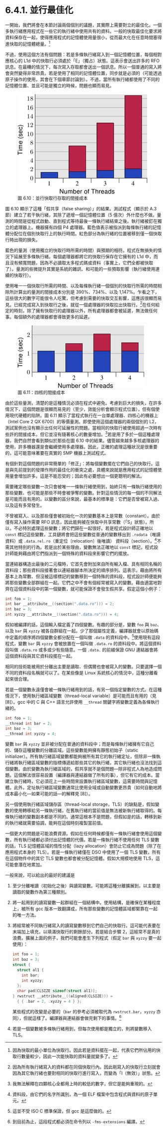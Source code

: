 # 6.4.1. 並行最佳化

一開始，我們將會在本節討論兩個個別的議題，其實際上需要對立的最佳化。一個多執行緒應用程式在一些它的執行緒中使用共有的資料。一般的快取最佳化要求將資料保存在一起，使得應用程式的記憶體使用量很小，從而最大化在任意時間塞得進快取的記憶體總量。[^譯註1]

不過，使用這個方法有個問題：若是多條執行緒寫入到一個記憶體位置，每個相對應核心的 L1d 中的快取行必須處於「E」（獨占）狀態。這表示會送出許多的 RFO 訊息。在最糟的情況下，每次寫入存取都會送出一個訊息。所以一個普通的寫入將會突然變得非常昂貴。若是使用了相同的記憶體位置，同步就是必須的（可能透過原子操作的使用，其會在下個章節討論到）。不過，當所有執行緒都使用了不同的記憶體位置、並且可能是獨立的時候，問題也顯而易見。

<figure>
  <img src="../../assets/figure-6.10.png" alt="圖 6.10：並行快取行存取的間接成本">
  <figcaption>圖 6.10：並行快取行存取的間接成本</figcaption>
</figure>

圖 6.10 顯示了這種「假共享（false sharing）」的結果。測試程式（顯示於 A.3 節）建立了若干執行緒，其除了遞增一個記憶體位置（5 億次）外什麼也不做。量測的時間是從程式啟動、直到程式等待最後一條執行緒結束之後。執行緒被釘在獨立的處理器上。機器擁有四個 P4 處理器。藍色值表示被指派到每條執行緒的記憶體分配位在個別快取行上的執行時間。紅色部分為執行緒的位置被移到僅一個快取行時出現的損失。

藍色的量測（使用獨立的快取行時所需的時間）與預期的相符。程式在無損失的情況下延展至多條執行緒。每個處理器都將它的快取行保存在它擁有的 L1d 中，而且沒有頻寬問題，因為不必讀取太多程式碼或資料（事實上，它們全都被快取了）。量測的些微提升其實是系統的雜訊、和可能的一些預取影響（執行緒使用連續的快取行）。

使用唯一一個快取行所需的時間、以及每條執行緒一個個別的快取行所需的時間相除所計算出的量測的間接成本分別是 390%、734%、以及 1,147%。乍看之下，這些很大的數字可能很令人吃驚，但考慮到需要的快取交互影響，這應該很顯而易見。已經完成寫入到快取行之後，就從一個處理器的快取拉出快取行。[^譯註2]在任何給定的時刻，除了擁有快取行的處理器以外，所有處理器都會被延遲，無法做任何事。每個額外的處理器都會導致更多的延遲。

<figure>
  <img src="../../assets/figure-6.11.png" alt="圖 6.11：四核的間接成本">
  <figcaption>圖 6.11：四核的間接成本</figcaption>
</figure>

由於這些量測，清楚的是這種情況必須在程式中避免。考慮到巨大的損失，在許多情況下，這個問題是很顯而易見的（至少，效能分析會顯示程式位置），但有個使用現代硬體的陷阱。圖 6.11 顯示了當程式執行在一台單處理器、四核心的機器上（Intel Core 2 QX 6700）的等價量測。即使使用這個處理器的兩個個別的 L2，測試案例也沒有顯示出任何可延展性的問題。當相同的快取行被使用超過一次時有些許的間接成本，但它並沒有隨著核心的數量增加。[^36]若是用了多於一個這種處理器，我們自然會看到類似於那些在圖 6.10 中的結果。儘管越來越多多核處理器的使用，許多機器還是會繼續使用多處理器。因此，正確的處理這種狀況是很重要的，這可能意味著要在真實的 SMP 機器上測試程式。

有個針對這個問題的非常簡單的「修正」：將每個變數擺在它們自己的快取行。這是與先前提到的發揮作用的最佳化的衝突之處，具體來說就是應用程式的記憶體使用量會增加許多。這是不能忍受的；因此有必要想出一個更聰明的解法。

需要確定哪些變數一次只會被唯一一條執行緒使用到，始終只有一條執行緒使用的那些變數、也可能是那些不時會被爭奪的變數。針對這些情況的每一個的不同解法是可能而且有用的。以變數的區分來說，最基本的標準是：它們是否曾被寫入過、以及這有多常發生。

不曾被寫入、以及那些僅會被初始化一次的變數基本上是常數（constant）。由於僅有寫入操作需要 RFO 訊息，因此能夠被在快取中共享常數（「S」狀態）。所以，不必特別處理這些變數；將它們歸在一起很好。若是程式設計師正確地以 `const` 標記這些變數，工具鏈將會把這些變數從普通的變數移出到 `.rodata`（唯讀資料）或 `.data.rel.ro`（重定位〔relocation〕後唯讀） 資料段（section）。[^37]不需其他特別的行為。若是出於某些理由，變數無法正確地以 `const` 標記，程式設計師能夠藉由將它們指派到一個特殊的資料段來影響它們的擺放。

當連結器構造出最後的二元檔時，它首先會附加來自所有輸入檔、具有相同名稱的資料段；那些資料段接著會以連結器腳本所決定的順序排列。這表示，藉由將所有基本上為常數、但沒被這樣標記的變數移到一個特殊的資料段，程式設計師便能夠將那些變數全部群組在一起。它們之中不會有個經常被寫入的變數。藉由適當地對齊在這個資料段中的第一個變數，就可能保證不會發生假共享。假定這個小例子：

```c
int foo = 1;
int bar __attribute__((section(".data.ro"))) = 2;
int baz = 3;
int xyzzy __attribute__((section(".data.ro"))) = 4;
```

假如被編譯的話，這個輸入檔定義了四個變數。有趣的部分是，變數 `foo` 與 `baz`、以及 `bar` 與 `xyzzy` 被各自群組在一起。少了那個屬性定義，編譯器就會以原始碼中定義的順序將四個變數全都分配在一個叫做 `.data` 的資料段中。[^38]使用現有這段程式，變數 `bar` 與 `xyzzy` 會被放置在一個叫做 `.data.ro` 的資料段中。將這個資料段叫做 `.data.ro` 或多或少有些隨意。一個 `.data.` 的前綴保證 GNU 連結器會將這個資料段與其它資料段擺在一起。

相同的技術能被用於分離出主要是讀取、但偶爾也會被寫入的變數。只要選擇一個不同的資料段名稱就可以了。在某些像是 Linux 系統核心的情況中，這種分離看起來很合理。

若是一個變數永遠僅會被一條執行緒用到的話，有另一個指定變數的方式。在這種情況下，使用執行緒區域變數（thread-local variable）是可能而且有用的（見 [8]）。gcc 中的 C 與 C++ 語言允許使用 `__thread` 關鍵字將變數定義為各條執行緒的。

```c
int foo = 1;
__thread int bar = 2;
int baz = 3;
__thread int xyzzy = 4;
```

變數 `bar` 與 `xyzzy` 並非被分配在普通的資料段中；而是每條執行緒擁有它自己的、儲存這種變數的分離區域。這些變數能夠擁有靜態初始子（static initializer）。所有執行緒區域變數都能夠被所有其它的執行緒定址，但除非一條執行緒將執行緒區域變數的指標傳遞給那些其它的執行緒，其它執行緒也沒法找到這個變數。由於變數為執行緒區域的，假共享就不是個問題––除非程式人為地造成問題。這個解法很容易設置（編譯器與連結器做了所有的事），但它有它的成本。當建立執行緒時，它必須花上一些時間來設置執行緒區域變數，這需要時間與記憶體。此外，定址執行緒區域變數通常比使用全域或自動變數更昂貴（如何自動地將成本最小化––如果可能的話––的解釋見 [8]）。

另一個使用執行緒區域儲存區（thread-local storage，TLS）的缺點是，假如變數的使用轉移給另一條執行緒，在舊執行緒的當前值是無法被新執行緒取得的。每條執行緒的變數副本都是不同的。通常這根本不是問題，但假如是的話，轉移到新的執行緒就需要協調，能夠在這個時刻複製當前值。

一個更大的問題是可能浪費資源。假如在任何時候都僅有一條執行緒會使用這個變數，所有執行緒都必須付出記憶體的代價。若是一條執行緒不使用任何 TLS 變數的話，TLS 記憶體區域的惰性分配（lazy allocation）會防止它成為問題（除了在應用程式本身的 TLS）。若是一條執行緒僅在 DSO 中使用了一個 TLS 變數，所有在這個物件中的其它 TLS 變數也都會被分配記憶體。假如大規模地使用 TLS，這可能會潛在地累加。

一般來說，可以給出的最好的建議是

1. 至少分離唯讀（初始化之後）與讀寫變數。可能將這種分離擴展到，以主要是讀取的變數作為第三種類別。
2. 將一起用到的讀寫變數一起群組在一個結構中。使用結構，是確保在某種程度上，被所有 gcc 版本一致翻譯成，所有那些變數的記憶體區域都緊靠在一起的唯一方法。
3. 將經常被不同執行緒寫入的讀寫變數移到它們自己的快取行。這可能代表要在末端加上填充，以填滿快取行的剩餘部分。若是結合步驟 2，這經常不是真的浪費。擴展上面的例子，我們可能會產生下列程式（假定 `bar` 與 `xyzzy` 要一起使用）：

    ```c
    int foo = 1;
    int baz = 3;
    struct {
      struct al1 {
        int bar;
        int xyzzy;
      };
      char pad[CLSIZE sizeof(struct al1)];
    } rwstruct __attribute__((aligned(CLSIZE))) =
      { { .bar = 2, .xyzzy = 4 } };
    ```

    某些程式的改變是必要的（`bar` 的參考必須被取代為 `rwstruct.bar`，`xyzzy` 亦同），但就這樣了。編譯器與連結器會做完剩下的事情。[^39]
4. 若是一個變數被多條執行緒用到，但每次使用都是獨立的，則將變數移入 TLS。



[^譯註1]: 因為快取的最小單位為快取行。因此若是資料擺在一起，代表它們所佔用的快取行數量較少，因此一次能快取的資料量就變多了。

[^譯註2]: 因為所有執行緒寫入的資料都在同個快取行內。因此剛寫入的快取行立刻就會因為其它執行緒也要對相同的快取行進行寫入，而變為「I（無效）」狀態。

[^36]: 我無法解釋在四顆核心全都用上時的較低的數字，但它是能夠重現的。

[^37]: 資料段，由它們的名字所識別，為一個 ELF 檔案中包含程式與資料的原子單元。

[^38]: 這並不受 ISO C 標準保證，但 gcc 是這麼做的。

[^39]: 到目前為止，這段程式都必須在命令列以 `-fms-extensions` 編譯。

